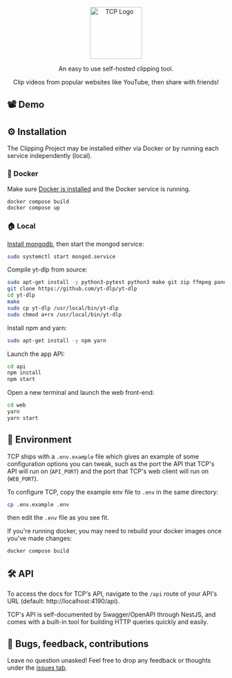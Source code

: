 <p align="center">
  <img src="https://openclipart.org/image/800px/249421" width="120" alt="TCP Logo" />
</p>
<p align="center">An easy to use self-hosted clipping tool.</p>
<p align="center">Clip videos from popular websites like YouTube, then share with friends!</p>

## 📽️ Demo

## ⚙️ Installation
The Clipping Project may be installed either via Docker or by running each service independently (local).
### 🐋 Docker
Make sure [Docker is installed](https://docs.docker.com/get-docker/) and the Docker service is running.
```bash
docker compose build
docker compose up
```
### 🏠 Local
[Install mongodb](https://www.mongodb.com/docs/manual/administration/install-community/), then start the mongod service:
```bash
sudo systemctl start mongod.service
```

Compile yt-dlp from source:
```bash
sudo apt-get install -y python3-pytest python3 make git zip ffmpeg pandoc
git clone https://github.com/yt-dlp/yt-dlp
cd yt-dlp
make
sudo cp yt-dlp /usr/local/bin/yt-dlp
sudo chmod a+rx /usr/local/bin/yt-dlp
```

Install npm and yarn:
```bash
sudo apt-get install -y npm yarn
```

Launch the app API:
```bash
cd api
npm install
npm start
```
Open a new terminal and launch the web front-end:
```bash
cd web
yarn
yarn start
```

## 🌲 Environment
TCP ships with a `.env.example` file which gives an example of some configuration options you can tweak, such as the port the API that TCP's API will run on (`API_PORT`) and the port that TCP's web client will run on (`WEB_PORT`).

To configure TCP, copy the example env file to `.env` in the same directory:
```bash
cp .env.example .env
```
then edit the `.env` file as you see fit.

If you're running docker, you may need to rebuild your docker images once you've made changes:
```bash
docker compose build
```

## 🛠️ API
To access the docs for TCP's API, navigate to the `/api` route of your API's URL (default: http://localhost:4190/api).

TCP's API is self-documented by Swagger/OpenAPI through NestJS, and comes with a built-in tool for building HTTP queries quickly and easily.

## 🐛 Bugs, feedback, contributions
Leave no question unasked! Feel free to drop any feedback or thoughts under the [issues tab](https://github.com/christophergeiger3/the-clipping-project/issues).
